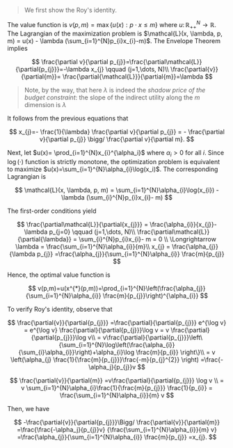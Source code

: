 > We first show the Roy's identity.

The value function is $v(p, m)=\max\{u(x): p \cdot x \leq m\}$ where $u\colon \mathbb{R}^{N}_{++}\to \mathbb{R}$.
The Lagrangian of the maximization problem is $\mathcal{L}(x, \lambda, p, m) = u(x) - \lambda (\sum_{i=1}^{N}p_{i}x_{i}-m)$.
The Envelope Theorem implies

$$
\frac{\partial v}{\partial p_{j}}=\frac{\partial\mathcal{L}}{\partial{p_{j}}}=-\lambda x_{j} \qquad (j=1,\dots, N)\\
\frac{\partial{v}}{\partial{m}}= \frac{\partial{\mathcal{L}}}{\partial{m}}=\lambda
$$

> Note, by the way, that here $\lambda$ is indeed the *shadow price of the budget constraint*: the slope of the indirect utility along the $m$ dimension is $\lambda$

It follows from the previous equations that 

$$
x_{j}=- \frac{1}{\lambda} \frac{\partial v}{\partial p_{j}} = - \frac{\partial v}{\partial p_{j}} \bigg/ \frac{\partial v}{\partial m}.
$$

Next, let $u(x)= \prod_{i=1}^{N}x_{i}^{\alpha_i}$ where $\alpha_i>0$ for all $i$.
Since $\log(\cdot)$ function is strictly monotone, the optimization problem is equivalent to maximize $u(x)=\sum_{i=1}^{N}\alpha_{i}\log(x_i)$.
The corresponding Lagrangian is 

$$
\mathcal{L}(x, \lambda, p, m) = \sum_{i=1}^{N}\alpha_{i}\log(x_{i}) - \lambda (\sum_{i}^{N}p_{i}x_{i}- m)
$$

The first-order conditions yield

$$
\frac{\partial\mathcal{L}}{\partial{x_{j}}}
= \frac{\alpha_{i}}{x_{j}}-\lambda p_{j=0} \qquad (j=1,\dots, N)\\
\frac{\partial\mathcal{L}}{\partial{\lambda}}
= \sum_{i}^{N}p_{i}x_{i}- m = 0 \\
\Longrightarrow \lambda
= \frac{\sum_{i=1}^{N}\alpha_{i}}{m}\\
x_{j}
= \frac{\alpha_{j}}{\lambda p_{j}} 
=\frac{\alpha_{j}}{\sum_{i=1}^{N}\alpha_{i}} \frac{m}{p_{j}}
$$

Hence, the optimal value function is 

$$
v(p,m)=u(x^{*}(p,m))=\prod_{i=1}^{N}\left(\frac{\alpha_{j}}{\sum_{i=1}^{N}\alpha_{i}} \frac{m}{p_{j}}\right)^{\alpha_{i}}
$$

To verify Roy's identity, observe that 

$$
\frac{\partial{v}}{\partial{p_{j}}}
=\frac{\partial}{\partial{p_{j}}} e^{\log v} 
= e^{\log v} \frac{\partial}{\partial{p_{j}}}\log v = v \frac{\partial}{\partial{p_{j}}}\log v\\
= v\frac{\partial}{\partial{p_{j}}}\left\{\sum_{i=1}^{N}\log\left(\frac{\alpha_{i}}{\sum_{i}\alpha_{i}}\right)+\alpha_{i}\log \frac{m}{p_{i}} \right\}\\
= v \left(\alpha_{j} \frac{1}{\frac{m}{p_{j}}}\frac{-m}{p_{j}^{2}} \right)
=\frac{-\alpha_j}{p_{j}}v
$$

$$
\frac{\partial{v}}{\partial{m}}
=v\frac{\partial}{\partial{p_{j}}} \log v \\
= v \sum_{i=1}^{N}\alpha_{i}\frac{1}{\frac{m}{p_{j}}} \frac{1}{p_{i}} = \frac{\sum_{i=1}^{N}\alpha_{i}}{m} v 
$$

Then, we have

$$
-\frac{\partial{v}}{\partial{p_{j}}}\Bigg/ \frac{\partial{v}}{\partial{m}}
=\frac{\frac{-\alpha_j}{p_{j}}v} {\frac{\sum_{i=1}^{N}\alpha_{i}}{m} v}
=\frac{\alpha_{j}}{\sum_{i=1}^{N}\alpha_{i}} \frac{m}{p_{j}} 
=x_{j}.
$$
